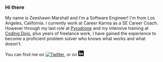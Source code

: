 ### Hi there 
My name is Zeeshawn Marshall and I'm a Software Engineer! I'm from Los Angeles, California.
I currently work at Career Karma as a SE Career Coach. However through my last role at 
<a href="http://pyrodrone.com" target="_blank">Pyrodrone</a> and my intensive training at <a href="https://www.codingdojo.com/los-angeles/coding-bootcamp/qa/l?utm_source=adwords&utm_campaign=la_branding_softdev&utm_term=cd_ex&utm_content=603744898025&gclid=Cj0KCQjwn4qWBhCvARIsAFNAMih4SGu8ueiWn3gISwC1Mew_QQZtBIO6Gsw2zr2SLKzv7U_vO9I_XCIaAo83EALw_wcB" target="_blank">Coding Dojo</a>, plus years of freelance work,
I have gained the experience to become a proficient problem solver who knows what works
and what doesn't. 

You can find me on [![Twitter][1.2]][1], or on  <a href="https://www.linkedin.com/in/zmarshall333"><img src="https://raw.githubusercontent.com/Lckythr33/Lckythr33/master/61109.png" width="18" height="18"/></a>

<!-- Icons -->

[1.2]: http://i.imgur.com/wWzX9uB.png (twitter icon without padding)
[2.2]: https://raw.githubusercontent.com/Lckythr33/Lckythr33/master/61109.png

<!-- Links to your social media accounts -->

[1]: https://twitter.com/zemgineer
[2]: https://www.linkedin.com/in/zmarshall333




















<!-- **Lckythr33/Lckythr33** is a ✨ _special_ ✨ repository because its `README.md` (this file) appears on your GitHub profile-->
